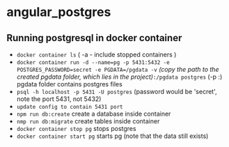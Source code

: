 # angular_postgres

Running postgresql in docker container
-------
- `docker container ls` ( -a - include stopped containers )
- `docker container run -d --name=pg -p 5431:5432 -e POSTGRES_PASSWORD=secret -e PGDATA=/pgdata -v` _(copy the path to the created pgdata folder, which lies in the project)_`:/pgdata postgres` (-p <host machine free port>:<container port>)
pgdata folder contains postgres files
- `psql -h localhost -p 5431 -U postgres` (password would be 'secret', note the port 5431, not 5432)
- `update config to contain 5431 port`
- `npm run db:create` create a database inside container 
- `nmp run db:migrate` create tables inside container
- `docker container stop pg` stops postgres
- `docker container start pg` starts pg (note that the data still exists)
  
  

